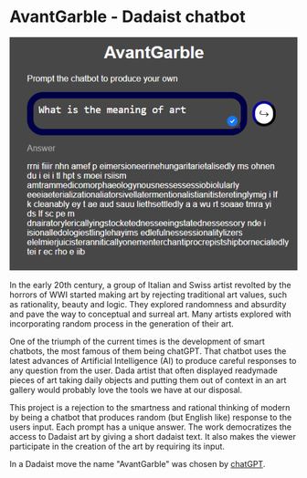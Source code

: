 
# AvantGarble - Dadaist chatbot

![Screen Capture](sample.png)

In the early 20th century, a group of Italian and Swiss artist revolted by the
horrors of WWI started making art by rejecting traditional art values, such as
rationality, beauty and logic. They explored randomness and absurdity and pave
the way to conceptual and surreal art. Many artists explored with incorporating
random process in the generation of their art.

One of the triumph of the current times is the development of smart chatbots,
the most famous of them being chatGPT. That chatbot uses the latest advances of
Artificial Intelligence (AI) to produce careful responses to any question from
the user. Dada artist that often displayed readymade pieces of art taking daily
objects and putting them out of context in an art gallery would probably love
the tools we have at our disposal.

This project is a rejection to the smartness and rational thinking of modern by
being a chatbot that produces random (but English like) response to the users
input. Each prompt has a unique answer. The work democratizes the access to
Dadaist art by giving a short dadaist text. It also makes the viewer participate
in the creation of the art by requiring its input.

In a Dadaist move the name "AvantGarble" was chosen by
[chatGPT](https://chat.openai.com/share/8cdf05a2-d521-4404-b2d4-6e4af7cd4434).